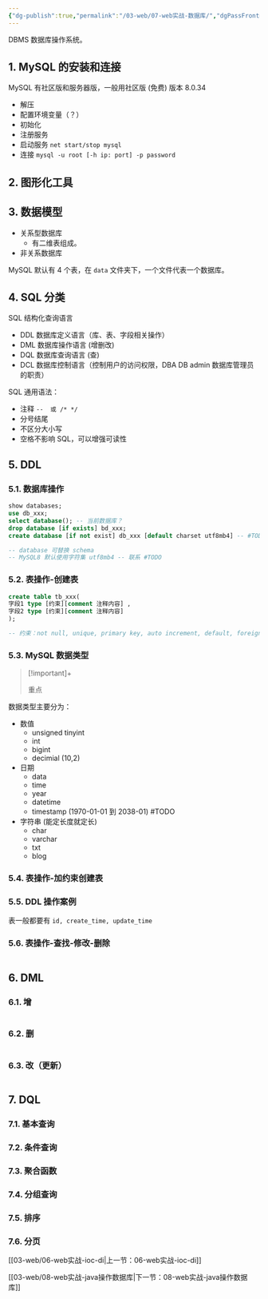 ```yaml
---
{"dg-publish":true,"permalink":"/03-web/07-web实战-数据库/","dgPassFrontmatter":true}
---
```



DBMS 数据库操作系统。


## 1. MySQL 的安装和连接


MySQL 有社区版和服务器版，一般用社区版 (免费)
版本 8.0.34

- 解压
- 配置环境变量（？）
- 初始化
- 注册服务
- 启动服务 `net start/stop mysql `
- 连接 `mysql -u root [-h ip: port] -p password`

## 2. 图形化工具


## 3. 数据模型

- 关系型数据库
	- 有二维表组成。
- 非关系数据库

MySQL 默认有 4 个表，在 `data` 文件夹下，一个文件代表一个数据库。

## 4. SQL 分类

SQL 结构化查询语言
- DDL 数据库定义语言（库、表、字段相关操作）
- DML 数据库操作语言 (增删改)
- DQL 数据库查询语言 (查)
- DCL 数据库控制语言（控制用户的访问权限，DBA DB admin 数据库管理员的职责）

SQL 通用语法：
- 注释 `--  或 /* */`
- 分号结尾
- 不区分大小写
- 空格不影响 SQL，可以增强可读性


## 5. DDL

### 5.1. 数据库操作

```sql
show databases;
use db_xxx;
select database(); -- 当前数据库？
drop database [if exists] bd_xxx;
create database [if not exist] db_xxx [default charset utf8mb4] -- #TODO 

-- database 可替换 schema
-- MySQL8 默认使用字符集 utf8mb4 -- 联系 #TODO 
```



### 5.2. 表操作-创建表

```sql
create table tb_xxx(
字段1 type [约束][comment 注释内容] ,
字段2 type [约束][comment 注释内容]
);

-- 约束：not null, unique, primary key, auto increment, default, foreign key -- #TODO 

```

### 5.3. MySQL 数据类型

> [!important]+ 
> 
> 重点 

数据类型主要分为：
- 数值
	- unsigned tinyint
	- int
	- bigint
	- decimial (10,2)
- 日期
	- data
	- time
	- year
	- datetime
	- timestamp (1970-01-01 到 2038-01) #TODO 
- 字符串 (能定长度就定长)
	- char
	- varchar
	- txt
	- blog


### 5.4. 表操作-加约束创建表


### 5.5. DDL 操作案例

表一般都要有 `id, create_time, update_time`


### 5.6. 表操作-查找-修改-删除

```sql

```

## 6. DML

### 6.1. 增

```sql

```

### 6.2. 删

```sql

```

### 6.3. 改（更新）

```sql

```

## 7. DQL

### 7.1. 基本查询

### 7.2. 条件查询

### 7.3. 聚合函数

### 7.4. 分组查询

### 7.5. 排序

### 7.6. 分页



[[03-web/06-web实战-ioc-di\|上一节：06-web实战-ioc-di]]

[[03-web/08-web实战-java操作数据库\|下一节：08-web实战-java操作数据库]]